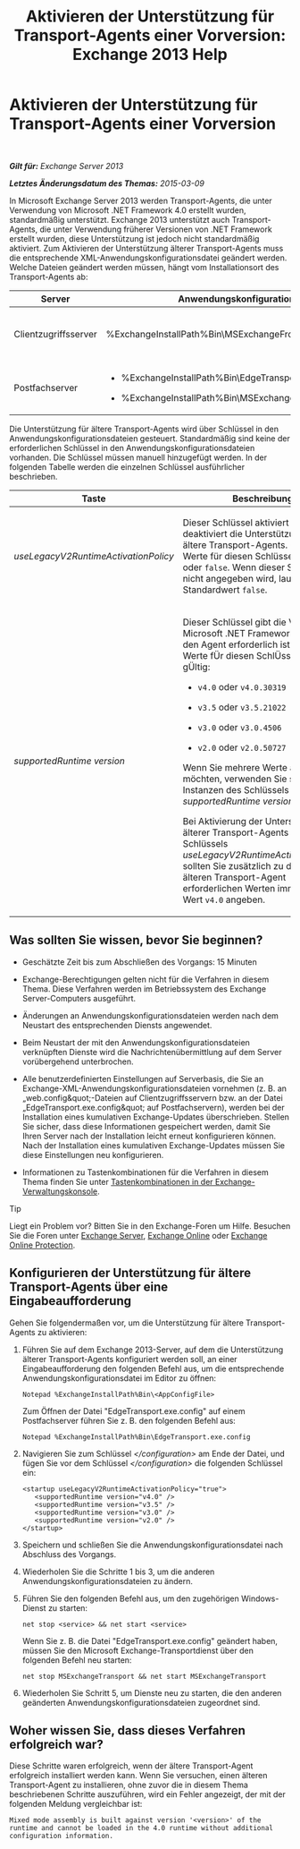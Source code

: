 ﻿---
title: 'Aktivieren der Unterstützung für Transport-Agents einer Vorversion: Exchange 2013 Help'
TOCTitle: Aktivieren der Unterstützung für Transport-Agents einer Vorversion
ms:assetid: 00617e87-7199-406e-b4a3-94378f657f1f
ms:mtpsurl: https://technet.microsoft.com/de-de/library/JJ591524(v=EXCHG.150)
ms:contentKeyID: 50474926
ms.date: 05/22/2018
mtps_version: v=EXCHG.150
ms.translationtype: MT
---

# Aktivieren der Unterstützung für Transport-Agents einer Vorversion

 

_**Gilt für:** Exchange Server 2013_

_**Letztes Änderungsdatum des Themas:** 2015-03-09_

In Microsoft Exchange Server 2013 werden Transport-Agents, die unter Verwendung von Microsoft .NET Framework 4.0 erstellt wurden, standardmäßig unterstützt. Exchange 2013 unterstützt auch Transport-Agents, die unter Verwendung früherer Versionen von .NET Framework erstellt wurden, diese Unterstützung ist jedoch nicht standardmäßig aktiviert. Zum Aktivieren der Unterstützung älterer Transport-Agents muss die entsprechende XML-Anwendungskonfigurationsdatei geändert werden. Welche Dateien geändert werden müssen, hängt vom Installationsort des Transport-Agents ab:


<table>
<colgroup>
<col style="width: 33%" />
<col style="width: 33%" />
<col style="width: 33%" />
</colgroup>
<thead>
<tr class="header">
<th>Server</th>
<th>Anwendungskonfigurationsdateien</th>
<th>Microsoft Windows-Dienst</th>
</tr>
</thead>
<tbody>
<tr class="odd">
<td><p>Clientzugriffsserver</p></td>
<td><p>%ExchangeInstallPath%Bin\MSExchangeFrontendTransport.exe.config</p></td>
<td><p>Microsoft Exchange-Front-End-Transport (MSExchangeFrontendTransport)</p></td>
</tr>
<tr class="even">
<td><p>Postfachserver</p></td>
<td><ul>
<li><p>%ExchangeInstallPath%Bin\EdgeTransport.exe.config</p></li>
<li><p>%ExchangeInstallPath%Bin\MSExchangeTransport.exe.config</p></li>
</ul></td>
<td><p>Microsoft Exchange-Transport (MSExchangeTransport)</p></td>
</tr>
</tbody>
</table>


Die Unterstützung für ältere Transport-Agents wird über Schlüssel in den Anwendungskonfigurationsdateien gesteuert. Standardmäßig sind keine der erforderlichen Schlüssel in den Anwendungskonfigurationsdateien vorhanden. Die Schlüssel müssen manuell hinzugefügt werden. In der folgenden Tabelle werden die einzelnen Schlüssel ausführlicher beschrieben.


<table>
<colgroup>
<col style="width: 50%" />
<col style="width: 50%" />
</colgroup>
<thead>
<tr class="header">
<th>Taste</th>
<th>Beschreibung</th>
</tr>
</thead>
<tbody>
<tr class="odd">
<td><p><em>useLegacyV2RuntimeActivationPolicy</em></p></td>
<td><p>Dieser Schlüssel aktiviert oder deaktiviert die Unterstützung für ältere Transport-Agents. Gültige Werte für diesen Schlüssel sind <code>true</code> oder <code>false</code>. Wenn dieser Schlüssel nicht angegeben wird, lautet der Standardwert <code>false</code>.</p></td>
</tr>
<tr class="even">
<td><p><em>supportedRuntime version</em></p></td>
<td><p>Dieser Schlüssel gibt die Version von Microsoft .NET Framework an, die für den Agent erforderlich ist. Folgende Werte fÜr diesen SchlÜssel sind gÜltig:</p>
<ul>
<li><p><code>v4.0</code> oder <code>v4.0.30319</code></p></li>
<li><p><code>v3.5</code> oder <code>v3.5.21022</code></p></li>
<li><p><code>v3.0</code> oder <code>v3.0.4506</code></p></li>
<li><p><code>v2.0</code> oder <code>v2.0.50727</code></p></li>
</ul>
<p>Wenn Sie mehrere Werte angeben möchten, verwenden Sie separate Instanzen des Schlüssels <em>supportedRuntime version</em>.</p>
<p>Bei Aktivierung der Unterstützung älterer Transport-Agents mithilfe des Schlüssels <em>useLegacyV2RuntimeActivationPolicy</em> sollten Sie zusätzlich zu den für den älteren Transport-Agent erforderlichen Werten immer den Wert <code>v4.0</code> angeben.</p></td>
</tr>
</tbody>
</table>


## Was sollten Sie wissen, bevor Sie beginnen?

  - Geschätzte Zeit bis zum Abschließen des Vorgangs: 15 Minuten

  - Exchange-Berechtigungen gelten nicht für die Verfahren in diesem Thema. Diese Verfahren werden im Betriebssystem des Exchange Server-Computers ausgeführt.

  - Änderungen an Anwendungskonfigurationsdateien werden nach dem Neustart des entsprechenden Diensts angewendet.

  - Beim Neustart der mit den Anwendungskonfigurationsdateien verknüpften Dienste wird die Nachrichtenübermittlung auf dem Server vorübergehend unterbrochen.

  - Alle benutzerdefinierten Einstellungen auf Serverbasis, die Sie an Exchange-XML-Anwendungskonfigurationsdateien vornehmen (z. B. an „web.config\&quot;-Dateien auf Clientzugriffsservern bzw. an der Datei „EdgeTransport.exe.config\&quot; auf Postfachservern), werden bei der Installation eines kumulativen Exchange-Updates überschrieben. Stellen Sie sicher, dass diese Informationen gespeichert werden, damit Sie Ihren Server nach der Installation leicht erneut konfigurieren können. Nach der Installation eines kumulativen Exchange-Updates müssen Sie diese Einstellungen neu konfigurieren.

  - Informationen zu Tastenkombinationen für die Verfahren in diesem Thema finden Sie unter [Tastenkombinationen in der Exchange-Verwaltungskonsole](keyboard-shortcuts-in-the-exchange-admin-center-exchange-online-protection-help.md).


> [!TIP]
> Liegt ein Problem vor? Bitten Sie in den Exchange-Foren um Hilfe. Besuchen Sie die Foren unter <A href="https://go.microsoft.com/fwlink/p/?linkid=60612">Exchange Server</A>, <A href="https://go.microsoft.com/fwlink/p/?linkid=267542">Exchange Online</A> oder <A href="https://go.microsoft.com/fwlink/p/?linkid=285351">Exchange Online Protection</A>.



## Konfigurieren der Unterstützung für ältere Transport-Agents über eine Eingabeaufforderung

Gehen Sie folgendermaßen vor, um die Unterstützung für ältere Transport-Agents zu aktivieren:

1.  Führen Sie auf dem Exchange 2013-Server, auf dem die Unterstützung älterer Transport-Agents konfiguriert werden soll, an einer Eingabeaufforderung den folgenden Befehl aus, um die entsprechende Anwendungskonfigurationsdatei im Editor zu öffnen:
    
        Notepad %ExchangeInstallPath%Bin\<AppConfigFile>
    
    Zum Öffnen der Datei "EdgeTransport.exe.config" auf einem Postfachserver führen Sie z. B. den folgenden Befehl aus:
    
        Notepad %ExchangeInstallPath%Bin\EdgeTransport.exe.config

2.  Navigieren Sie zum Schlüssel *\</configuration\>* am Ende der Datei, und fügen Sie vor dem Schlüssel *\</configuration\>* die folgenden Schlüssel ein:
    
        <startup useLegacyV2RuntimeActivationPolicy="true">
           <supportedRuntime version="v4.0" />
           <supportedRuntime version="v3.5" />
           <supportedRuntime version="v3.0" />
           <supportedRuntime version="v2.0" />
        </startup>

3.  Speichern und schließen Sie die Anwendungskonfigurationsdatei nach Abschluss des Vorgangs.

4.  Wiederholen Sie die Schritte 1 bis 3, um die anderen Anwendungskonfigurationsdateien zu ändern.

5.  Führen Sie den folgenden Befehl aus, um den zugehörigen Windows-Dienst zu starten:
    
        net stop <service> && net start <service>
    
    Wenn Sie z. B. die Datei "EdgeTransport.exe.config" geändert haben, müssen Sie den Microsoft Exchange-Transportdienst über den folgenden Befehl neu starten:
    
        net stop MSExchangeTransport && net start MSExchangeTransport

6.  Wiederholen Sie Schritt 5, um Dienste neu zu starten, die den anderen geänderten Anwendungskonfigurationsdateien zugeordnet sind.

## Woher wissen Sie, dass dieses Verfahren erfolgreich war?

Diese Schritte waren erfolgreich, wenn der ältere Transport-Agent erfolgreich installiert werden kann. Wenn Sie versuchen, einen älteren Transport-Agent zu installieren, ohne zuvor die in diesem Thema beschriebenen Schritte auszuführen, wird ein Fehler angezeigt, der mit der folgenden Meldung vergleichbar ist:

    Mixed mode assembly is built against version '<version>' of the runtime and cannot be loaded in the 4.0 runtime without additional configuration information.


